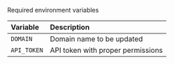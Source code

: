 Required environment variables

| Variable | Description |
| :-- | :-- |
| `DOMAIN` | Domain name to be updated |
| `API_TOKEN` | API token with proper permissions |
